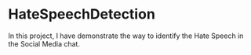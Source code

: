 # HateSpeechDetection
In this project, I have demonstrate the way to identify the Hate Speech in the Social Media chat.
